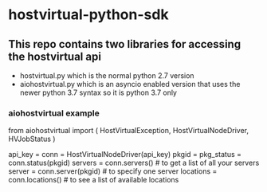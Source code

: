 # hostvirtual-python-sdk

## This repo contains two libraries for accessing the hostvirtual api
  * hostvirtual.py which is the normal python 2.7 version
  * aiohostvirtual.py which is an asyncio enabled version that uses the newer python 3.7 syntax so it is python 3.7 only


### aiohostvirtual example
   from aiohostvirtual import (
       HostVirtualException,
	   HostVirtualNodeDriver,
	   HVJobStatus
   )

   api_key = <your api key>
   conn = HostVirtualNodeDriver(api_key)
   pkgid = <one of your server package IDs>
   pkg_status = conn.status(pkgid)
   servers = conn.servers() # to get a list of all your servers
   server = conn.server(pkgid) # to specify one server
   locations = conn.locations() # to see a list of available locations
